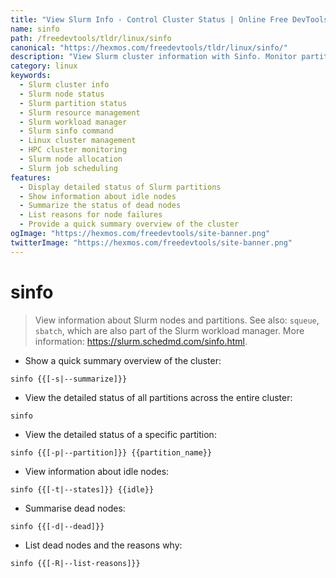 ```yaml
---
title: "View Slurm Info - Control Cluster Status | Online Free DevTools by Hexmos"
name: sinfo
path: /freedevtools/tldr/linux/sinfo
canonical: "https://hexmos.com/freedevtools/tldr/linux/sinfo/"
description: "View Slurm cluster information with Sinfo. Monitor partition status, node availability, and resource allocation effectively with this Slurm command. Free online tool, no registration required."
category: linux
keywords:
  - Slurm cluster info
  - Slurm node status
  - Slurm partition status
  - Slurm resource management
  - Slurm workload manager
  - Slurm sinfo command
  - Linux cluster management
  - HPC cluster monitoring
  - Slurm node allocation
  - Slurm job scheduling
features:
  - Display detailed status of Slurm partitions
  - Show information about idle nodes
  - Summarize the status of dead nodes
  - List reasons for node failures
  - Provide a quick summary overview of the cluster
ogImage: "https://hexmos.com/freedevtools/site-banner.png"
twitterImage: "https://hexmos.com/freedevtools/site-banner.png"
---
```


# sinfo

> View information about Slurm nodes and partitions.
> See also: `squeue`, `sbatch`, which are also part of the Slurm workload manager.
> More information: <https://slurm.schedmd.com/sinfo.html>.

- Show a quick summary overview of the cluster:

`sinfo {{[-s|--summarize]}}`

- View the detailed status of all partitions across the entire cluster:

`sinfo`

- View the detailed status of a specific partition:

`sinfo {{[-p|--partition]}} {{partition_name}}`

- View information about idle nodes:

`sinfo {{[-t|--states]}} {{idle}}`

- Summarise dead nodes:

`sinfo {{[-d|--dead]}}`

- List dead nodes and the reasons why:

`sinfo {{[-R|--list-reasons]}}`
